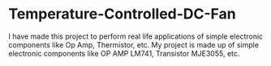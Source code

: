 # Temperature-Controlled-DC-Fan

I have made this project to perform real life applications of simple electronic components like Op Amp, Thermistor, etc. 
My project is made up of simple electronic components like OP AMP LM741, Transistor MJE3055, etc. 
 
